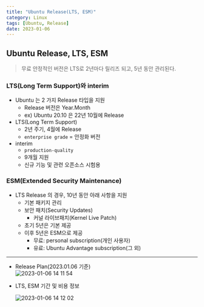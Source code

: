```yaml
---
title: "Ubuntu Release(LTS, ESM)"
category: Linux
tags: [Ubuntu, Release]
date: 2023-01-06
---
```


Ubuntu Release, LTS, ESM
------  

> 무료 안정적인 버전은 LTS로 2년마다 릴리즈 되고, 5년 동안 관리된다.

### LTS(Long Term Support)와 interim  
- Ubuntu 는 2 가지 Release 타입을 지원
  - Release 버전은 Year.Month
  - ex) Ubuntu 20.10 은 22년 10월에 Release
- LTS(Long Term Support)
  - 2년 주기, 4월에 Release
  - `enterprise grade` = 안정화 버전 
- interim
  - `production-quality`
  - 9개월 지원
  - 신규 기능 및 관련 오픈소스 시험용

### ESM(Extended Security Maintenance)  
- LTS Release 의 경우, 10년 동안 아래 사항을 지원
  - 기본 패키지 관리
  - 보안 패치(Security Updates)
    - 커널 라이브패치(Kernel Live Patch)
  - 초기 5년은 기본 제공
  - 이후 5년은 ESM으로 제공
    - 무료: personal subscription(개인 사용자)
    - 유료: Ubuntu Advantage subscription(그 외)


---  

- Release Plan(2023.01.06 기준)  
  ![2023-01-06 14 11 54](https://user-images.githubusercontent.com/76153041/210934649-ea8e88d0-ebf5-469e-8440-80131416b042.png)

- LTS, ESM 기간 및 비용 정보

  ![2023-01-06 14 12 02](https://user-images.githubusercontent.com/76153041/210934650-ecb1b907-a3ce-4b44-b17b-8b30b7afb789.png)


